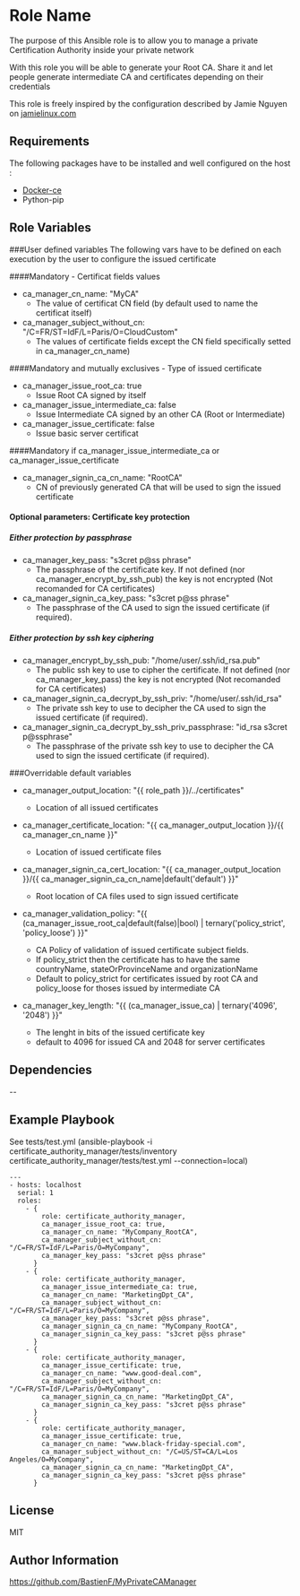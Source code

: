 Role Name
=========

The purpose of this Ansible role is to allow you to manage a
private Certification Authority inside your private network

With this role you will be able to generate your Root CA.
Share it and let people generate intermediate CA and certificates depending on their credentials

This role is freely inspired by the configuration described by Jamie Nguyen on [jamielinux.com](https://jamielinux.com/docs/openssl-certificate-authority/introduction.html)


Requirements
------------

The following packages have to be installed and well configured on the host :
- [Docker-ce](https://docs.docker.com/engine/installation/)
- Python-pip

Role Variables
--------------

###User defined variables
The following vars have to be defined on each execution by the user to configure the issued certificate

####Mandatory - Certificat fields values
- ca_manager_cn_name: "MyCA"
  - The value of certificat CN field (by default used to name the certificat itself)
- ca_manager_subject_without_cn: "/C=FR/ST=IdF/L=Paris/O=CloudCustom"
  - The values of certificate fields except the CN field specifically setted in ca_manager_cn_name)

####Mandatory and mutually exclusives - Type of issued certificate
- ca_manager_issue_root_ca: true
  - Issue Root CA signed by itself
- ca_manager_issue_intermediate_ca: false
  - Issue Intermediate CA signed by an other CA (Root or Intermediate)
- ca_manager_issue_certificate: false
  - Issue basic server certificat

####Mandatory if ca_manager_issue_intermediate_ca or ca_manager_issue_certificate
- ca_manager_signin_ca_cn_name: "RootCA"
  - CN of previously generated CA that will be used to sign the issued certificate

#### Optional parameters: Certificate key protection
##### Either protection by passphrase
- ca_manager_key_pass: "s3cret p@ss phrase"
  - The passphrase of the certificate key. If not defined (nor ca_manager_encrypt_by_ssh_pub) the key is not encrypted (Not recomanded for CA certificates)
- ca_manager_signin_ca_key_pass: "s3cret p@ss phrase"
  - The passphrase of the CA used to sign the issued certificate (if required).
##### Either protection by ssh key ciphering
- ca_manager_encrypt_by_ssh_pub: "/home/user/.ssh/id_rsa.pub"
  - The public ssh key to use to cipher the certificate. If not defined (nor ca_manager_key_pass) the key is not encrypted (Not recomanded for CA certificates)
- ca_manager_signin_ca_decrypt_by_ssh_priv: "/home/user/.ssh/id_rsa"
  - The private ssh key to use to decipher the CA used to sign the issued certificate (if required).
- ca_manager_signin_ca_decrypt_by_ssh_priv_passphrase: "id_rsa s3cret p@ssphrase"
  - The passphrase of the private ssh key to use to decipher the CA used to sign the issued certificate (if required).

###Overridable default variables

- ca_manager_output_location: "{{ role_path }}/../certificates"
  - Location of all issued certificates
- ca_manager_certificate_location: "{{ ca_manager_output_location }}/{{ ca_manager_cn_name }}"
  - Location of issued certificate files

- ca_manager_signin_ca_cert_location: "{{ ca_manager_output_location }}/{{ ca_manager_signin_ca_cn_name|default('default') }}"
  - Root location of CA files used to sign issued certificate

- ca_manager_validation_policy: "{{ (ca_manager_issue_root_ca|default(false)|bool) | ternary('policy_strict', 'policy_loose') }}"
  - CA Policy of validation of issued certificate subject fields.
  - If policy_strict then the certificate has to have the same countryName, stateOrProvinceName and organizationName
  - Default to policy_strict for certificates issued by root CA and policy_loose for thoses issued by intermediate CA
- ca_manager_key_length: "{{ (ca_manager_issue_ca) | ternary('4096', '2048') }}"
  - The lenght in bits of the issued certificate key
  - default to 4096 for issued CA and 2048 for server certificates

Dependencies
------------

--

Example Playbook
----------------

See tests/test.yml (ansible-playbook -i certificate_authority_manager/tests/inventory certificate_authority_manager/tests/test.yml --connection=local)

    ---
    - hosts: localhost
      serial: 1
      roles:
        - {
            role: certificate_authority_manager,
            ca_manager_issue_root_ca: true,
            ca_manager_cn_name: "MyCompany_RootCA",
            ca_manager_subject_without_cn: "/C=FR/ST=IdF/L=Paris/O=MyCompany",
            ca_manager_key_pass: "s3cret p@ss phrase"
          }
        - {
            role: certificate_authority_manager,
            ca_manager_issue_intermediate_ca: true,
            ca_manager_cn_name: "MarketingDpt_CA",
            ca_manager_subject_without_cn: "/C=FR/ST=IdF/L=Paris/O=MyCompany",
            ca_manager_key_pass: "s3cret p@ss phrase",
            ca_manager_signin_ca_cn_name: "MyCompany_RootCA",
            ca_manager_signin_ca_key_pass: "s3cret p@ss phrase"
          }
        - {
            role: certificate_authority_manager,
            ca_manager_issue_certificate: true,
            ca_manager_cn_name: "www.good-deal.com",
            ca_manager_subject_without_cn: "/C=FR/ST=IdF/L=Paris/O=MyCompany",
            ca_manager_signin_ca_cn_name: "MarketingDpt_CA",
            ca_manager_signin_ca_key_pass: "s3cret p@ss phrase"
          }
        - {
            role: certificate_authority_manager,
            ca_manager_issue_certificate: true,
            ca_manager_cn_name: "www.black-friday-special.com",
            ca_manager_subject_without_cn: "/C=US/ST=CA/L=Los Angeles/O=MyCompany",
            ca_manager_signin_ca_cn_name: "MarketingDpt_CA",
            ca_manager_signin_ca_key_pass: "s3cret p@ss phrase"
          }

License
-------

MIT

Author Information
------------------

https://github.com/BastienF/MyPrivateCAManager
